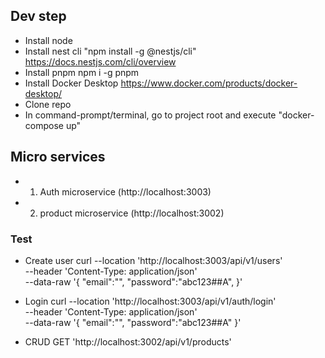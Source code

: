 ## Dev step

- Install node
- Install nest cli "npm install -g @nestjs/cli"
  https://docs.nestjs.com/cli/overview
- Install pnpm
  npm i -g pnpm
- Install Docker Desktop
  https://www.docker.com/products/docker-desktop/
- Clone repo
- In command-prompt/terminal, go to project root and execute "docker-compose up"

## Micro services

- 1. Auth microservice (http://localhost:3003)
- 2. product microservice (http://localhost:3002)

### Test

- Create user
  curl --location 'http://localhost:3003/api/v1/users' \
  --header 'Content-Type: application/json' \
  --data-raw '{
  "email":"",
  "password":"abc123##A",
  }'

- Login
  curl --location 'http://localhost:3003/api/v1/auth/login' \
  --header 'Content-Type: application/json' \
  --data-raw '{
  "email":"",
  "password":"abc123##A"
  }'

- CRUD
  GET 'http://localhost:3002/api/v1/products'

